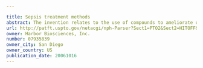 ```yaml
---

title: Sepsis treatment methods
abstract: The invention relates to the use of compounds to ameliorate or treat an condition such as a cystic fibrosis, neutropenia or other exemplified conditions. Exemplary compounds that can be used include 3β-hydroxy-17β-aminoandrost-5-ene, 3β-hydroxy-16α-fluoro-17β-aminoandrost-5-ene, 3α-hydroxy-16α-fluoro-17β-aminoandrost-5-ene, 3β-hydroxy-16β-fluoro-17β-aminoandrost-5-ene, 1α,3β-dihydroxy-4α-fluoroandrost-5-ene-17-one, 1α,3β,17β-trihydroxy-4α-fluoroandrost-5-ene, 1β,3β-dihydroxy-6α-bromoandrost-5-ene, 1α-fluoro-3β,12α-dihydroxyandrost-5-ene-17-one, 1α-fluoro-3β,4α-dihydroxyandrost-5-ene and 4α-fluoro-3β,6α,17β-trihydroxyandrostane.
url: http://patft.uspto.gov/netacgi/nph-Parser?Sect1=PTO2&Sect2=HITOFF&p=1&u=%2Fnetahtml%2FPTO%2Fsearch-adv.htm&r=1&f=G&l=50&d=PALL&S1=07935839&OS=07935839&RS=07935839
owner: Harbor Biosciences, Inc.
number: 07935839
owner_city: San Diego
owner_country: US
publication_date: 20061016
---
```

